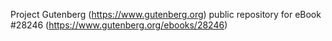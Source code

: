 Project Gutenberg (https://www.gutenberg.org) public repository for eBook #28246 (https://www.gutenberg.org/ebooks/28246)
